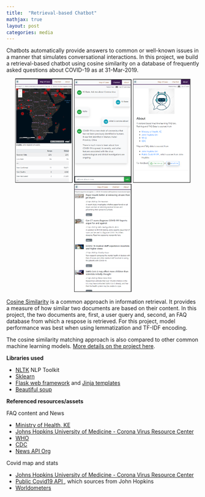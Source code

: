 ```yaml
---
title:  "Retrieval-based Chatbot"
mathjax: true
layout: post
categories: media
---
```


Chatbots automatically provide answers to common or well-known issues in a manner that simulates conversational interactions. In this project, we build a retrieval-based chatbot using cosine similarity on a database of frequently asked questions about COVID-19 as at 31-Mar-2019. 

<p align='center'>
    <img src='https://github.com/bilha-analytics/ncov_bot_app/blob/master/eg_screen_map.png?raw=true' width='150'> 
    <img src='https://github.com/bilha-analytics/ncov_bot_app/blob/master/eg_screen_bot.png?raw=true' width='150'> 
    <img src='https://github.com/bilha-analytics/ncov_bot_app/blob/master/eg_screen_about.png?raw=true' width='150'> 
    <img src='https://github.com/bilha-analytics/ncov_bot_app/blob/master/eg_screen_news.png?raw=true' width='150'> 
</p> 


[Cosine Similarity](https://en.wikipedia.org/wiki/Cosine_similarity) is a common approach in information retrieval. It provides a measure of how similar two documents are based on their content. In this project, the two documents are, first, a user query and, second, an FAQ database from which a respose is retrieved. For this project, model performance was best when using lemmatization and TF-IDF encoding. 

The cosine similarity matching approach is also compared to other common machine learning models. [More details on the project here](https://github.com/bilha-analytics/ncov_bot_app). 


**Libraries used**

- [NLTK](https://www.nltk.org/) NLP Toolkit 
- [Sklearn](https://scikit-learn.org/stable/modules/generated/sklearn.feature_extraction.text.TfidfVectorizer.html) 
- [Flask web framework](https://flask.palletsprojects.com/en/2.0.x/) and [Jinja templates](https://jinja.palletsprojects.com/en/3.0.x/) 
- [Beautiful soup](https://beautiful-soup-4.readthedocs.io/en/latest/)


**Referenced resources/assets**

FAQ content and News
<ul>
    <li><a href="http://www.health.go.ke/" target="_blank"> Ministry of Health, KE </a></li>
    <li><a href="https://coronavirus.jhu.edu/" target="_blank"> Johns Hopkins University of Medicine - Corona Virus Resource Center </a></li>
    <li><a href="https://www.who.int/" target="_blank"> WHO </a></li>
    <li><a href="https://www.cdc.gov/coronavirus/2019-ncov/index.html" target="_blank"> CDC </a></li>
    <li><a href="http://newsapi.org"> News API Org </a></li>
</ul>

Covid map and stats 
<ul>
    <li><a href="https://coronavirus.jhu.edu/" target="_blank"> Johns Hopkins University of Medicine - Corona Virus Resource Center </a></li>
    <li><a href="https://covid19api.com/" target="_blank"> Public Covid19 API </a>, which sources from John Hopkins</li>
    <li><a href="https://www.worldometers.info/coronavirus/about/" target="_blank"> Worldometers </a></li>
</ul>